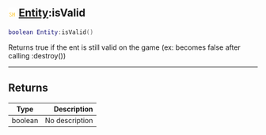 ## ![shared](../../.gitbook/assets/shared.png) [Entity](./readme/entity.md):isValid

```lua
boolean Entity:isValid()
```

Returns true if the ent is still valid on the game (ex: becomes false after calling :destroy())

------
## Returns

| Type   | Description |
| ------ | ----------: |
| boolean | No description |

